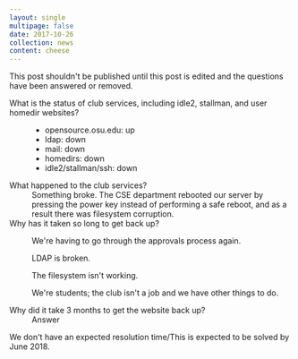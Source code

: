 ```yaml
---
layout: single
multipage: false
date: 2017-10-26
collection: news
content: cheese
---
```


This post shouldn't be published until this post is edited and the questions have been answered or removed.

<dl>
<dt>What is the status of club services, including idle2, stallman, and user homedir websites?</dt>
<dd>
  <ul>
    <li>opensource.osu.edu: up</li>
    <li>ldap: down</li>
    <li>mail: down</li>
    <li>homedirs: down</li>
    <li>idle2/stallman/ssh: down</li>
  </ul>
</dd>

<dt>What happened to the club services?</dt>
<dd>Something broke. The CSE department rebooted our server by pressing the power key instead of performing a safe reboot, and as a result there was filesystem corruption.
</dd>

<dt>Why has it taken so long to get back up?</dt>
<dd>
  <p>We're having to go through the approvals process again.</p>
  <p>LDAP is broken.</p>
  <p>The filesystem isn't working.</p>
  <p>We're students; the club isn't a job and we have other things to do.</p>
</dd>

<dt>Why did it take 3 months to get the website back up?</dt>
<dd>Answer</dd>

</dl>

We don't have an expected resolution time/This is expected to be solved by June 2018.


